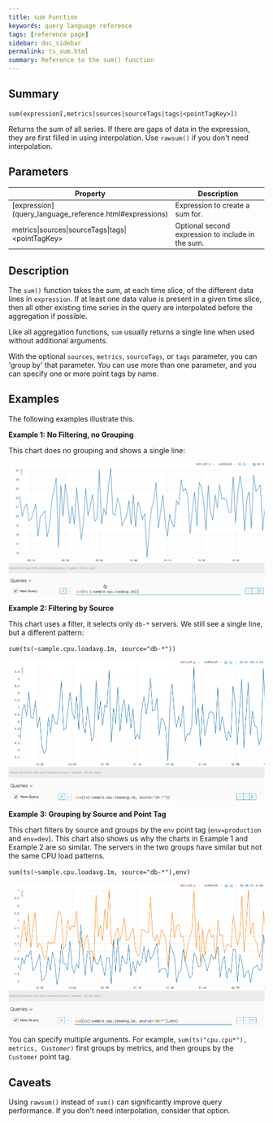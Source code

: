 ```yaml
---
title: sum Function
keywords: query language reference
tags: [reference page]
sidebar: doc_sidebar
permalink: ts_sum.html
summary: Reference to the sum() function
---
```

## Summary
```
sum(expression[,metrics|sources|sourceTags|tags|<pointTagKey>])
```
Returns the sum of all series. If there are gaps of data in the expression, they are first filled in using interpolation. Use `rawsum()` if you don't need interpolation.

## Parameters
<table>
<tbody>
<thead>
<tr><th width="20%">Property</th><th width="80%">Description</th></tr>
</thead>
<tr>
<td markdown="span"> [expression](query_language_reference.html#expressions)</td>
<td>Expression to create a sum for. </td></tr>
<tr>
<td>metrics&vert;sources&vert;sourceTags&vert;tags&vert;&lt;pointTagKey&gt;</td>
<td>Optional second expression to include in the sum. </td>
</tr>
</tbody>
</table>


## Description

The `sum()` function takes the sum, at each time slice, of the different data lines in `expression`. If at least one data value is present in a given time slice, then all other existing time series in the query are interpolated before the aggregation if possible.

Like all aggregation functions, `sum` usually returns a single line when used without additional arguments.

With the optional `sources`, `metrics`, `sourceTags`, or `tags` parameter, you can 'group by' that parameter. You can use more than one parameter, and you can specify one or more point tags by name.

## Examples

The following examples illustrate this.

**Example 1: No Filtering, no Grouping**

This chart does no grouping and shows a single line:

![sum_simple](images/ts_sum.png)

**Example 2: Filtering by Source**

This chart uses a filter, it selects only `db-*` servers. We still see a single line, but a different pattern:

`sum(ts(~sample.cpu.loadavg.1m, source="db-*"))`

![sum_groupby_db](images/ts_sum_filter.png)

**Example 3: Grouping by Source and Point Tag**

This chart filters by source and groups by the `env` point tag (`env=production` and `env=dev`). This chart also shows us why the charts in Example 1 and Example 2 are so similar. The servers in the two groups have similar but not the same CPU load patterns.

`sum(ts(~sample.cpu.loadavg.1m, source="db-*"),env)`

![sum_groupby_db](images/ts_sum_filter_group.png)


You can specify multiple arguments. For example, `sum(ts("cpu.cpu*"), metrics, Customer)` first groups by metrics, and then groups by the `Customer` point tag.

## Caveats

Using `rawsum()` instead of `sum()` can significantly improve query performance. If you don't need interpolation, consider that option.
